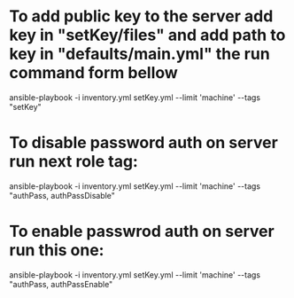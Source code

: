 # To add public key to the server add key in "setKey/files" and add path to key in "defaults/main.yml" the run command form bellow
  ansible-playbook -i inventory.yml setKey.yml --limit 'machine' --tags "setKey"

# To disable password auth on server run next role tag:
ansible-playbook -i inventory.yml setKey.yml --limit 'machine' --tags "authPass, authPassDisable"

# To enable passwrod auth on server run this one:
ansible-playbook -i inventory.yml setKey.yml --limit 'machine' --tags "authPass, authPassEnable"